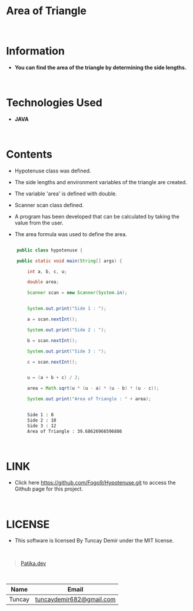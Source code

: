 # **Area of Triangle**

<br />

# Information

* **You can find the area of ​​the triangle by determining the side lengths.**

<br />

# Technologies Used

* **JAVA**

<br />

# Contents

* Hypotenuse class was defined.

* The side lengths and environment variables of the triangle are created.

* The variable 'area' is defined with double.

* Scanner scan class defined.

* A program has been developed that can be calculated by taking the value from the user.

* The area formula was used to define the area.



```Java

    public class hypotenuse {

    public static void main(String[] args) {

        int a, b, c, u;

        double area;

        Scanner scan = new Scanner(System.in);

```

```Java

        System.out.print("Side 1 : ");

        a = scan.nextInt();

        System.out.print("Side 2 : ");

        b = scan.nextInt();

        System.out.print("Side 3 : ");

        c = scan.nextInt();


```
```Java

        u = (a + b + c) / 2;

        area = Math.sqrt(u * (u - a) * (u - b) * (u - c));

        System.out.print("Area of Triangle : " + area);
```

```bash

        Side 1 : 8
        Side 2 : 10
        Side 3 : 12
        Area of Triangle : 39.68626966596886

```
<br />

# LINK

* Click here https://github.com/Fogo9/Hypotenuse.git to access the Github page for this project.

<br />

# LICENSE

* This software is licensed By Tuncay Demir under the MIT license.

<br />

>[Patika.dev](https://app.patika.dev/fogomurphy)

<br/>

| Name |  Email |
| ---- |  ----- |
| Tuncay | tuncaydemir682@gmail.com |

